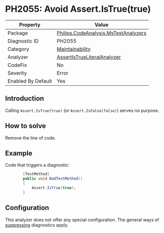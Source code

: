 # PH2055: Avoid Assert.IsTrue(true)

| Property | Value  |
|--|--|
| Package | [Philips.CodeAnalysis.MsTestAnalyzers](https://www.nuget.org/packages/Philips.CodeAnalysis.MsTestAnalyzers) |
| Diagnostic ID | PH2055 |
| Category  | [Maintainability](../Maintainability.md) |
| Analyzer | [AssertIsTrueLiteralAnalyzer](https://github.com/philips-software/roslyn-analyzers/blob/master/Philips.CodeAnalysis.MsTestAnalyzers/AssertIsTrueLiteralAnalyzer.cs)
| CodeFix  | No |
| Severity | Error |
| Enabled By Default | Yes |

## Introduction

Calling `Assert.IsTrue(true)` (or `Assert.IsFalse(false)`) serves no purpose.

## How to solve

Remove the line of code.

## Example

Code that triggers a diagnostic:
``` cs
        [TestMethod]
        public void BadTestMethod()
        {
            Assert.IsTrue(true);
        }
```

## Configuration

This analyzer does not offer any special configuration. The general ways of [suppressing](https://learn.microsoft.com/en-us/dotnet/fundamentals/code-analysis/suppress-warnings) diagnostics apply.
